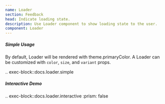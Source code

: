 ```yaml
---
name: Loader
section: Feedback
head: Indicate loading state.
description: Use Loader component to show loading state to the user.
component: Loader
---
```


##### Simple Usage

By default, Loader will be rendered with theme.primaryColor. A Loader can be customized with `color`, `size`, and
`variant` props.

.. exec-block::docs.loader.simple

##### Interactive Demo

.. exec-block::docs.loader.interactive
    :prism: false
